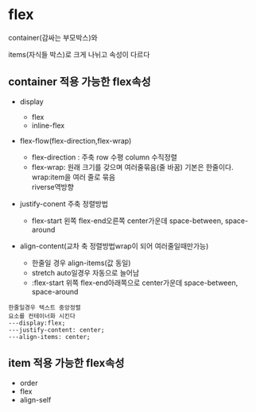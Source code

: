 # flex

container(감싸는 부모박스)와

items(자식들 박스)로 크게 나뉘고 속성이 다르다

## container 적용 가능한 flex속성
+ display
    + flex
    + inline-flex

+ flex-flow(flex-direction,flex-wrap)
    + flex-direction : 주축
    row 수평 column 수직정렬
    + flex-wrap: 원래 크기를 갖으며 여러줄묶음(줄 바꿈)
    기본은 한줄이다.   
    wrap:item을 여러 줄로 묶음    
    riverse역방향

+ justify-conent
주축 정렬방법
    + flex-start 왼쪽 flex-end오른쪽 center가운데 space-between, space-around

+ align-content(교차 축 정렬방법wrap이 되어 여러줄일때만가능) 
    
    + 한줄일 경우 align-items(값 동일)
    + stretch auto일경우 자동으로 늘어남
    + :flex-start 위쪽 flex-end아래쪽으로 center가운데 space-between, space-around
~~~
한줄일경우 텍스트 중앙정렬
요소를 컨테이너화 시킨다
---display:flex;
---justify-content: center;
---align-items: center;
~~~

## item 적용 가능한 flex속성
+ order   
+ flex   
+ align-self   


